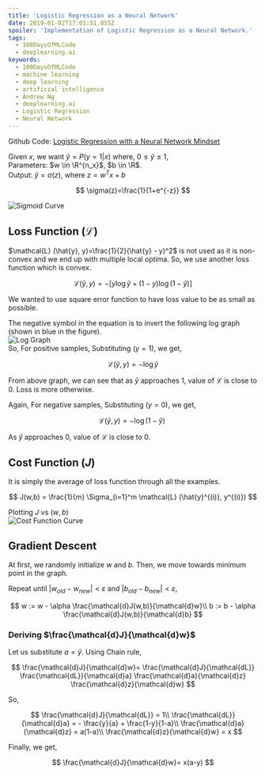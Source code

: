 ```yaml
---
title: 'Logistic Regression as a Neural Network'
date: 2019-01-02T17:01:51.055Z
spoiler: 'Implementation of Logistic Regression as a Neural Network.'
tags:
  - 100DaysOfMLCode
  - deeplearning.ai
keywords:
  - 100DaysOfMLCode
  - machine learning
  - deep learning
  - artificial intelligence
  - Andrew Ng
  - deeplearning.ai
  - Logistic Regression
  - Neural Network
---
```


Github Code: [Logistic Regression with a Neural Network Mindset](https://github.com/sabbiu/deeplearning.ai-coursera/blob/master/p1.coursera_server/Week%202/Logistic%20Regression%20as%20a%20Neural%20Network/Logistic%20Regression%20with%20a%20Neural%20Network%20mindset%20v4.ipynb)

Given $x$, we want $\hat{y} = P(y=1|x)$ where, $0 \leq \hat{y} \leq 1$,  
Parameters: $w \in \R^{n_x}$, $b \in \R$.  
Output: $\hat{y} = \sigma(z)$, where $z=w^Tx+b$

$$
\sigma(z)=\frac{1}{1+e^{-z}}
$$

![Sigmoid Curve](/img/sigmoid-curve.png)

## Loss Function $(\mathcal{L})$

$\mathcal{L} (\hat{y}, y)=\frac{1}{2}(\hat{y} - y)^2$ is not used as it is non-convex and we end up with multiple local optima. So, we use another loss function which is convex.

$$
\mathcal{L} (\hat{y}, y)= -[y \log\hat{y} + (1-y)\log(1-\hat{y})]
$$

We wanted to use square error function to have loss value to be as small as possible.

The negative symbol in the equation is to invert the following log graph (shown in blue in the figure).  
![Log Graph](/img/log-graph.jpg)  
So, For positive samples, Substituting $(y=1)$, we get,

$$
\mathcal{L} (\hat{y}, y)= - \log \hat{y}$$

From above graph, we can see that as $\hat{y}$ approaches $1$, value of $\mathcal{L}$ is close to $0$. Loss is more otherwise.

Again, For negative samples, Substituting $(y=0)$, we get,

$$
\mathcal{L} (\hat{y}, y)= - \log (1-\hat{y})\
$$

As $\hat{y}$ approaches $0$, value of $\mathcal{L}$ is close to $0$.

## Cost Function $(J)$

It is simply the average of loss function through all the examples.

$$
J(w,b) = \frac{1}{m} \Sigma_{i=1}^m \mathcal{L} (\hat{y}^{(i)}, y^{(i)})
$$

Plotting $J$ vs $(w,b)$  
![Cost Function Curve](/img/cost-fn-curve.png)

## Gradient Descent

At first, we randomly initialize $w$ and $b$. Then, we move towards minimum point in the graph.

Repeat until $|w_{old} - w_{new}| < \varepsilon$ and $|b_{old} - b_{new}| < \varepsilon$,

$$
w := w - \alpha \frac{\mathcal{d}J(w,b)}{\mathcal{d}w}\\
b := b - \alpha \frac{\mathcal{d}J(w,b)}{\mathcal{d}b}
$$

### Deriving $\frac{\mathcal{d}J}{\mathcal{d}w}$

Let us substitute $a=\hat{y}$. Using Chain rule,

$$
\frac{\mathcal{d}J}{\mathcal{d}w}= 
\frac{\mathcal{d}J}{\mathcal{dL}} 
\frac{\mathcal{dL}}{\mathcal{d}a} 
\frac{\mathcal{d}a}{\mathcal{d}z}
\frac{\mathcal{d}z}{\mathcal{d}w}
$$

So,

$$
\frac{\mathcal{d}J}{\mathcal{dL}} = 1\\
\frac{\mathcal{dL}}{\mathcal{d}a} = - \frac{y}{a} + \frac{1-y}{1-a}\\
\frac{\mathcal{d}a}{\mathcal{d}z} = a(1-a)\\
\frac{\mathcal{d}z}{\mathcal{d}w} = x
$$

Finally, we get,

$$
\frac{\mathcal{d}J}{\mathcal{d}w}= x(a-y)
$$
